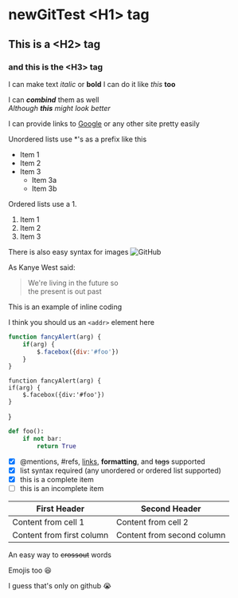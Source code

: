# newGitTest \<H1> tag
## This is a \<H2> tag
### and this is the \<H3> tag

I can make text *italic* or **bold**
I can do it like _this_ __too__

I can ***combind*** them as well  
_Although **this** might look better_  
  
  I can provide links to [Google](http://google.com) or any other site pretty easily

Unordered lists use *'s as a prefix like this
* Item 1
* Item 2
* Item 3
    * Item 3a
    * Item 3b  

Ordered lists use a 1.
1. Item 1
1. Item 2
1. Item 3

There is also easy syntax for images ![GitHub](https://github.com/)

As Kanye West said:

> We're living in the future so  
> the present is out past
  
This is an example of inline coding  
  
I think you should us an `<addr>` element here  
  
```javascript
function fancyAlert(arg) {
    if(arg) {
        $.facebox({div:'#foo'})
    }
}
```
    function fancyAlert(arg) {
    if(arg) {
        $.facebox({div:'#foo'})
    }
}
```python
def foo():
    if not bar:
        return True
```
- [x] @mentions, #refs, [links](), **formatting**, and <del>tags</del> supported
- [x] list syntax required (any unordered or ordered list supported)
- [x] this is a complete item
- [ ] this is an incomplete item

First Header|Second Header
 -|-
Content from cell 1 | Content from cell 2
Content from first column | Content from second column  

An easy way to ~~crossout~~ words  

Emojis too :laughing:  
  
I guess that's only on github :sob:  





